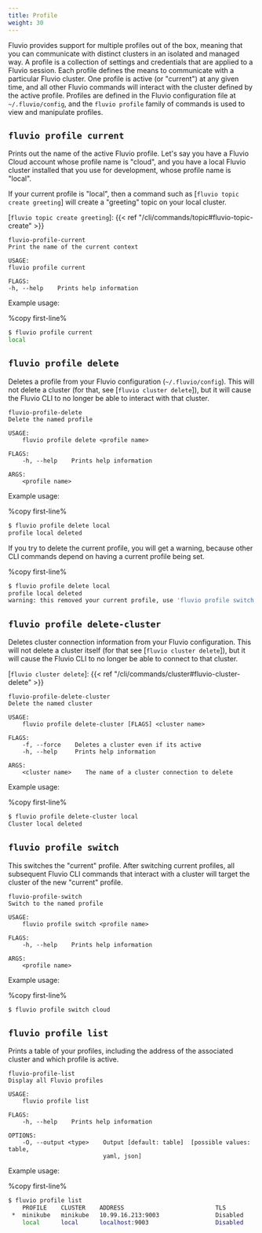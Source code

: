 ```yaml
---
title: Profile
weight: 30
---
```


Fluvio provides support for multiple profiles out of the box, meaning that you can
communicate with distinct clusters in an isolated and managed way. A profile is a
collection of settings and credentials that are applied to a Fluvio session. Each profile
defines the means to communicate with a particular Fluvio cluster. One profile
is active (or "current") at any given time, and all other Fluvio commands will
interact with the cluster defined by the active profile. Profiles are defined
in the Fluvio configuration file at `~/.fluvio/config`, and the `fluvio profile`
family of commands is used to view and manipulate profiles.

## `fluvio profile current`

Prints out the name of the active Fluvio profile. Let's say you have a Fluvio Cloud account
whose profile name is "cloud", and you have a local Fluvio cluster installed that
you use for development, whose profile name is "local".

If your current profile is "local", then a command such as [`fluvio topic create greeting`] will
create a "greeting" topic on your local cluster.

[`fluvio topic create greeting`]: {{< ref "/cli/commands/topic#fluvio-topic-create" >}}

```
fluvio-profile-current
Print the name of the current context

USAGE:
fluvio profile current

FLAGS:
-h, --help    Prints help information
```

Example usage:

%copy first-line%
```bash
$ fluvio profile current
local
```

## `fluvio profile delete`

Deletes a profile from your Fluvio configuration (`~/.fluvio/config`). This will
not delete a cluster (for that, see [`fluvio cluster delete`]), but it will cause
the Fluvio CLI to no longer be able to interact with that cluster.

```
fluvio-profile-delete
Delete the named profile

USAGE:
    fluvio profile delete <profile name>

FLAGS:
    -h, --help    Prints help information

ARGS:
    <profile name>
```

Example usage:

%copy first-line%
```bash
$ fluvio profile delete local
profile local deleted
```

If you try to delete the current profile, you will get a warning, because other CLI
commands depend on having a current profile being set.

%copy first-line%
```bash
$ fluvio profile delete local
profile local deleted
warning: this removed your current profile, use 'fluvio profile switch' to select a different one
```

## `fluvio profile delete-cluster`

Deletes cluster connection information from your Fluvio configuration. This will not delete
a cluster itself (for that see [`fluvio cluster delete`]), but it will cause the Fluvio CLI to
no longer be able to connect to that cluster.

[`fluvio cluster delete`]: {{< ref "/cli/commands/cluster#fluvio-cluster-delete" >}}

```
fluvio-profile-delete-cluster
Delete the named cluster

USAGE:
    fluvio profile delete-cluster [FLAGS] <cluster name>

FLAGS:
    -f, --force    Deletes a cluster even if its active
    -h, --help     Prints help information

ARGS:
    <cluster name>    The name of a cluster connection to delete
```

Example usage:

%copy first-line%
```bash
$ fluvio profile delete-cluster local
Cluster local deleted
```

## `fluvio profile switch`

This switches the "current" profile. After switching current profiles, all
subsequent Fluvio CLI commands that interact with a cluster will target the
cluster of the new "current" profile.

```
fluvio-profile-switch
Switch to the named profile

USAGE:
    fluvio profile switch <profile name>

FLAGS:
    -h, --help    Prints help information

ARGS:
    <profile name>
```

Example usage:

%copy first-line%
```bash
$ fluvio profile switch cloud
```

## `fluvio profile list`

Prints a table of your profiles, including the address of the associated
cluster and which profile is active.

```
fluvio-profile-list
Display all Fluvio profiles

USAGE:
    fluvio profile list

FLAGS:
    -h, --help    Prints help information
    
OPTIONS:
    -O, --output <type>    Output [default: table]  [possible values: table,
                           yaml, json]
```

Example usage:

%copy first-line%
```bash
$ fluvio profile list
    PROFILE    CLUSTER    ADDRESS                          TLS
 *  minikube   minikube   10.99.16.213:9003                Disabled
    local      local      localhost:9003                   Disabled
```

